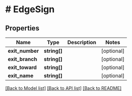 # # EdgeSign

## Properties

Name | Type | Description | Notes
------------ | ------------- | ------------- | -------------
**exit_number** | **string[]** |  | [optional]
**exit_branch** | **string[]** |  | [optional]
**exit_toward** | **string[]** |  | [optional]
**exit_name** | **string[]** |  | [optional]

[[Back to Model list]](../../README.md#models) [[Back to API list]](../../README.md#endpoints) [[Back to README]](../../README.md)
